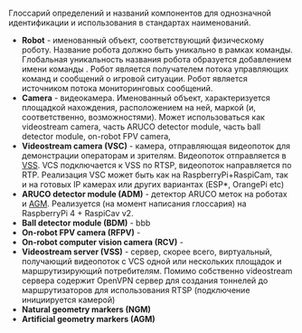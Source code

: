 Глоссарий определений и названий компонентов для однозначной идентификации и использования в стандартах наименований.

- **Robot** - именованный объект, соответствующий физическому роботу. Название робота должно быть уникально в рамках команды. Глобальная уникальность названия робота образуется добавлением имени команды <Team>.<Robot> Робот является получателем потока управляющих команд и сообщений о игровой ситуации. Робот является источником потока мониторинговых сообщений.
- **Camera** - видеокамера. Именованный объект, характеризуется площадкой нахождения, расположением на ней, маркой (и, соответственно, возможностями). Может использоваться как videostream camera, часть ARUCO detector module, часть ball detector module, on-robot FPV camera, 
- **<a name="VSC"><a>Videostream camera (VSC)** - камера, отправляющая видеопоток для демонстрации операторам и зрителям. Видеопоток отправляется в [VSS](#VSS). VCS подключается к VSS по RTSP, видеопоток направляется по RTP. Реализация VSC может быть как на RaspberryPi+RaspiCam, так и на готовых IP камерах или других вариантах (ESP*, OrangePi etc)
- **<a name="ADM"><a>ARUCO detector module (ADM)** - детектор ARUCO меток на роботах и [AGM](#AGM). Реализуется (на момент написания глоссария) на RaspberryPi 4 + RaspiCav v2.
- **<a name="BDM"><a>Ball detector module (BDM)** - bbb
- **<a name="RFPV"><a>On-robot FPV camera (RFPV)** - 
- **<a name="RCV"><a>On-robot computer vision camera (RCV)** - 
- **<a name="VSS"><a>Videostream server (VSS)** - сервер, скорее всего, виртуальный, получающий видеопоток с VCS одной или нескольких площадок и маршрутизирующий потребителям. Помимо собственно videostream сервера содержит OpenVPN сервер для создания тоннелей до маршрутизаторов для использования RTSP (подключение инициируется камерой)
- **<a name="NGM"><a>Natural geometry markers (NGM)**
- **<a name="AGM"><a>Artificial geometry markers (AGM)**
